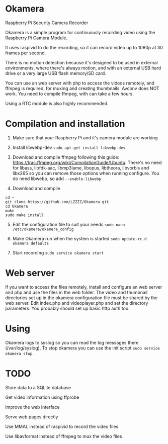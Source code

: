 # Okamera

Raspberry Pi Security Camera Recorder

Okamera is a simple program for continuously recording video using the Raspberry Pi Camera Module.

It uses raspivid to do the recording, so it can record video up to 1080p at 30 frames per second.

There is no motion detection because it's designed to be used in external environments, where there's always motion, and with an external USB hard drive or a very large USB flash memory/SD card.

You can use an web server with php to access the videos remotely, and ffmpeg is required, for muxing and creating thumbnails. Avconv does NOT work. You need to compile ffmpeg, with can take a few hours.

Using a RTC module is also highly recommended.


# Compilation and installation

1. Make sure that your Raspberry Pi and it's camera module are working

2. Install libwebp-dev
  `sudo apt-get install libwebp-dev`

3. Download and compile ffmpeg following this guide: https://trac.ffmpeg.org/wiki/CompilationGuide/Ubuntu. There's no need for libass, libfdk-aac, libmp3lame, libopus, libtheora, libvorbis and libx265 so you can remove those options when running configure. You do need libwebp, so add `--enable-libwebp`

4. Download and compile
  ```
  cd ~
  git clone https://github.com/LZZZZ/Okamera.git
  cd Okamera
  make
  sudo make install
  ```

5. Edit the configuration file to suit your needs
  `sudo nano /etc/okamera/okamera_config`

6. Make Okamera run when the system is started
  `sudo update-rc.d okamera defaults`

7. Start recording
  `sudo service okamera start`


# Web server

If you want to access the files remotely, install and configure an web server and php and use the files in the web folder. 
The video and thumbnail directories set up in the okamera configuration file must be shared by the web server. 
Edit index.php and videoplayer.php and set the directory parameters. You probably should set up basic http auth too.


# Using

Okamera logs to syslog so you can read the log messages there (/var/log/syslog).
To stop okamera you can use the init script `sudo service okamera stop`.


# TODO

Store data to a SQLite database

Get video information using ffprobe

Improve the web interface

Serve web pages directly

Use MMAL instead of raspivid to record the video files

Use libavformat instead of ffmpeg to mux the video files
